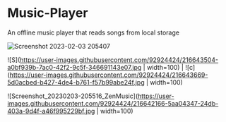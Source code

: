 # Music-Player
An offline music player that reads songs from local storage

![Screenshot 2023-02-03 205407](https://user-images.githubusercontent.com/92924424/216641009-0668dda3-b433-4a6c-aea1-4c0e6f8d3481.jpg)


![S](https://user-images.githubusercontent.com/92924424/216643504-a0bf939b-7ac0-42f2-9c5f-346691143e07.jpg | width=100) | ![c](https://user-images.githubusercontent.com/92924424/216643669-5d0acbed-b427-4de4-b761-f57b99abe24f.jpg | width=100)

![Screenshot_20230203-205516_ZenMusic](https://user-images.githubusercontent.com/92924424/216642166-5aa04347-24db-403a-9d4f-a46f995229bf.jpg | width=100)



